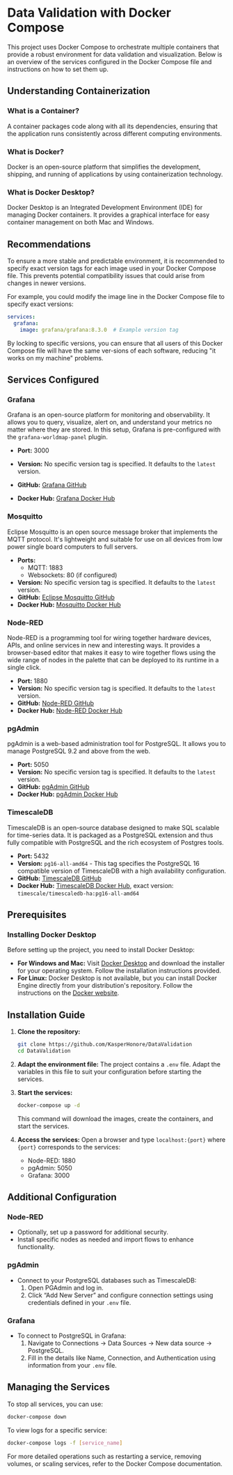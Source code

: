 # Data Validation with Docker Compose

This project uses Docker Compose to orchestrate multiple containers that provide a robust environment for data validation and visualization. Below is an overview of the services configured in the Docker Compose file and instructions on how to set them up.

## Understanding Containerization

### What is a Container?
A container packages code along with all its dependencies, ensuring that the application runs consistently across different computing environments.

### What is Docker?
Docker is an open-source platform that simplifies the development, shipping, and running of applications by using containerization technology.

### What is Docker Desktop?
Docker Desktop is an Integrated Development Environment (IDE) for managing Docker containers. It provides a graphical interface for easy container management on both Mac and Windows.

## Recommendations

To ensure a more stable and predictable environment, it is recommended to specify exact version tags for each image used in your Docker Compose file. This prevents potential compatibility issues that could arise from changes in newer versions.

For example, you could modify the image line in the Docker Compose file to specify exact versions:
```yaml
services:
  grafana:
    image: grafana/grafana:8.3.0  # Example version tag
```
By locking to specific versions, you can ensure that all users of this Docker Compose file will have the same ver-sions of each software, reducing "it works on my machine" problems.

## Services Configured

### Grafana
Grafana is an open-source platform for monitoring and observability. It allows you to query, visualize, alert on, and understand your metrics no matter where they are stored. In this setup, Grafana is pre-configured with the `grafana-worldmap-panel` plugin.
- **Port:** 3000

- **Version:** No specific version tag is specified. It defaults to the `latest` version.
- **GitHub:** [Grafana GitHub](https://github.com/grafana/grafana)
- **Docker Hub:** [Grafana Docker Hub](https://hub.docker.com/r/grafana/grafana)

### Mosquitto
Eclipse Mosquitto is an open source message broker that implements the MQTT protocol. It's lightweight and suitable for use on all devices from low power single board computers to full servers.
- **Ports:**
  - MQTT: 1883
  - Websockets: 80 (if configured)
- **Version:** No specific version tag is specified. It defaults to the `latest` version.
- **GitHub:** [Eclipse Mosquitto GitHub](https://github.com/eclipse/mosquitto)
- **Docker Hub:** [Mosquitto Docker Hub](https://hub.docker.com/_/eclipse-mosquitto)

### Node-RED
Node-RED is a programming tool for wiring together hardware devices, APIs, and online services in new and interesting ways. It provides a browser-based editor that makes it easy to wire together flows using the wide range of nodes in the palette that can be deployed to its runtime in a single click.
- **Port:** 1880
- **Version:** No specific version tag is specified. It defaults to the `latest` version.
- **GitHub:** [Node-RED GitHub](https://github.com/node-red/node-red)
- **Docker Hub:** [Node-RED Docker Hub](https://hub.docker.com/r/nodered/node-red)

### pgAdmin
pgAdmin is a web-based administration tool for PostgreSQL. It allows you to manage PostgreSQL 9.2 and above from the web.
- **Port:** 5050
- **Version:** No specific version tag is specified. It defaults to the `latest` version.
- **GitHub:** [pgAdmin GitHub](https://github.com/postgres/pgadmin4)
- **Docker Hub:** [pgAdmin Docker Hub](https://hub.docker.com/r/dpage/pgadmin4)

### TimescaleDB
TimescaleDB is an open-source database designed to make SQL scalable for time-series data. It is packaged as a PostgreSQL extension and thus fully compatible with PostgreSQL and the rich ecosystem of Postgres tools.
- **Port:** 5432
- **Version:** `pg16-all-amd64` - This tag specifies the PostgreSQL 16 compatible version of TimescaleDB with a high availability configuration.
- **GitHub:** [TimescaleDB GitHub](https://github.com/timescale/timescaledb)
- **Docker Hub:** [TimescaleDB Docker Hub](https://hub.docker.com/r/timescale/timescaledb-ha), exact version: `timescale/timescaledb-ha:pg16-all-amd64`

## Prerequisites

### Installing Docker Desktop
Before setting up the project, you need to install Docker Desktop:
- **For Windows and Mac:** Visit [Docker Desktop](https://www.docker.com/products/docker-desktop) and download the installer for your operating system. Follow the installation instructions provided.
- **For Linux:** Docker Desktop is not available, but you can install Docker Engine directly from your distribution's repository. Follow the instructions on the [Docker website](https://docs.docker.com/engine/install/).

## Installation Guide

1. **Clone the repository:**
   ```bash
   git clone https://github.com/KasperHonore/DataValidation
   cd DataValidation
   ```

2. **Adapt the environment file:**
   The project contains a `.env` file. Adapt the variables in this file to suit your configuration before starting the services.

3. **Start the services:**
   ```bash
   docker-compose up -d
   ```
   This command will download the images, create the containers, and start the services.

4. **Access the services:**
   Open a browser and type `localhost:{port}` where `{port}` corresponds to the services:
   - Node-RED: 1880
   - pgAdmin: 5050
   - Grafana: 3000

## Additional Configuration

### Node-RED
- Optionally, set up a password for additional security.
- Install specific nodes as needed and import flows to enhance functionality.

### pgAdmin
- Connect to your PostgreSQL databases such as TimescaleDB:
  1. Open PGAdmin and log in.
  2. Click “Add New Server” and configure connection settings using credentials defined in your `.env` file.

### Grafana
- To connect to PostgreSQL in Grafana:
  1. Navigate to Connections → Data Sources → New data source → PostgreSQL.
  2. Fill in the details like Name, Connection, and Authentication using information from your `.env` file.


## Managing the Services

To stop all services, you can use:
```bash
docker-compose down
```

To view logs for a specific service:
```bash
docker-compose logs -f [service_name]
```

For more detailed operations such as restarting a service, removing volumes, or scaling services, refer to the Docker Compose documentation.